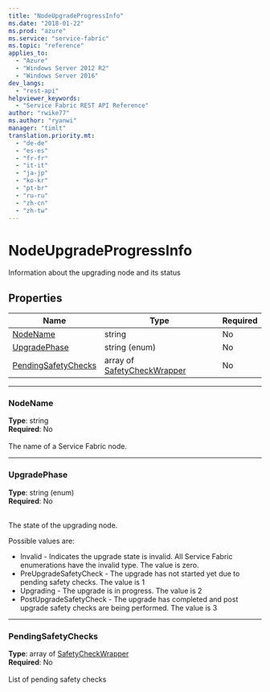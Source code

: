```yaml
---
title: "NodeUpgradeProgressInfo"
ms.date: "2018-01-22"
ms.prod: "azure"
ms.service: "service-fabric"
ms.topic: "reference"
applies_to: 
  - "Azure"
  - "Windows Server 2012 R2"
  - "Windows Server 2016"
dev_langs: 
  - "rest-api"
helpviewer_keywords: 
  - "Service Fabric REST API Reference"
author: "rwike77"
ms.author: "ryanwi"
manager: "timlt"
translation.priority.mt: 
  - "de-de"
  - "es-es"
  - "fr-fr"
  - "it-it"
  - "ja-jp"
  - "ko-kr"
  - "pt-br"
  - "ru-ru"
  - "zh-cn"
  - "zh-tw"
---
```

# NodeUpgradeProgressInfo

Information about the upgrading node and its status

## Properties
| Name | Type | Required |
| --- | --- | --- |
| [NodeName](#nodename) | string | No |
| [UpgradePhase](#upgradephase) | string (enum) | No |
| [PendingSafetyChecks](#pendingsafetychecks) | array of [SafetyCheckWrapper](sfclient-v61-model-safetycheckwrapper.md) | No |

____
### NodeName
__Type__: string <br/>
__Required__: No<br/>
<br/>
The name of a Service Fabric node.

____
### UpgradePhase
__Type__: string (enum) <br/>
__Required__: No<br/>
<br/>


The state of the upgrading node.

Possible values are: 

  - Invalid - Indicates the upgrade state is invalid. All Service Fabric enumerations have the invalid type. The value is zero.
  - PreUpgradeSafetyCheck - The upgrade has not started yet due to pending safety checks. The value is 1
  - Upgrading - The upgrade is in progress. The value is 2
  - PostUpgradeSafetyCheck - The upgrade has completed and post upgrade safety checks are being performed. The value is 3



____
### PendingSafetyChecks
__Type__: array of [SafetyCheckWrapper](sfclient-v61-model-safetycheckwrapper.md) <br/>
__Required__: No<br/>
<br/>
List of pending safety checks
